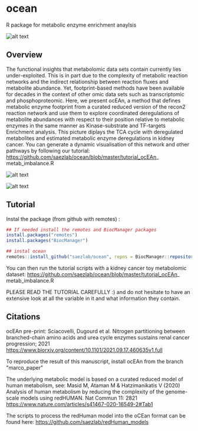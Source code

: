 # ocean
R package for metabolic enzyme enrichment anaylsis

![alt text](https://github.com/saezlab/ocean/blob/master/ocean_logo.001.png?raw=true)

## Overview

The functional insights that metabolomic data sets contain currently lies under-exploited. This is in part due to the complexity of metabolic reaction networks and the indirect relationship between reaction fluxes and metabolite abundance. Yet, footprint-based methods have been available for decades in the context of other omic data sets such as transcriptomic and phosphoproteomic. Here, we present ocEAn, a method that defines metabolic enzyme footprint from a curated reduced version of the recon2 reaction network and use them to explore coordinated deregulations of metabolite abundances with respect to their position relative to metabolic enzymes in the same manner as Kinase-substrate and TF-targets Enrichment analysis. This picture diplays the TCA cycle with deregulated metabolites and estimated metabolic enzyme deregulations in kidney cancer. You can generate a dynamic visualisation of this network and other pathways by following our tutorial: https://github.com/saezlab/ocean/blob/master/tutorial_ocEAn_ metab_imbalance.R

![alt text](https://github.com/saezlab/ocean/blob/master/Summary.png?raw=true)

![alt text](https://github.com/saezlab/ocean/blob/master/TCA_shot.png?raw=true)

## Tutorial

Instal the package (from github with remotes) :

```r
## If needed install the remotes and BiocManager packages
install.packages("remotes")
install.packages("BiocManager")

## instal ocean
remotes::install_github("saezlab/ocean", repos = BiocManager::repositories())
```

You can then run the tutorial scripts with a kidney cancer toy metabolomic dataset: https://github.com/saezlab/ocean/blob/master/tutorial_ocEAn_ metab_imbalance.R

PLEASE READ THE TUTORIAL CAREFULLY :) and do not hesitate to have an extensive look at all the variable in it 
and what information they contain.

## Citations

ocEAn pre-print: Sciacovelli, Dugourd et al. Nitrogen partitioning between branched-chain amino acids and urea cycle enzymes sustains renal cancer progression; 2021 https://www.biorxiv.org/content/10.1101/2021.09.17.460635v1.full

To reproduce the result of this manuscript, install ocEAn from the branch "marco_paper"

The underlying metabolic model is based on a curated reduced model of human metabolism, see: Masid M, Ataman M & Hatzimanikatis V (2020) Analysis of human metabolism by reducing the complexity of the genome-scale models using redHUMAN. Nat Commun 11: 2821 https://www.nature.com/articles/s41467-020-16549-2#Tab1

The scripts to process the redHuman model into the oCEan format can be found here: https://github.com/saezlab/redHuman_models
